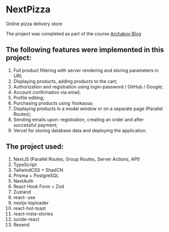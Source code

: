 # NextPizza
Online pizza delivery store

The project was completed as part of the course [Archakov Blog](https://www.youtube.com/watch?v=GUwizGbY4cc&t=129s)

## The following features were implemented in this project:
1. Full product filtering with server rendering and storing parameters in URI;
2. Displaying products, adding products to the cart;
3. Authorization and registration using login-password / GitHub / Google;
4. Account confirmation via email;
5. Profile editing;
6. Purchasing products using Yookassa;
7. Displaying products in a modal window or on a separate page (Parallel Routes);
8. Sending emails upon: registration, creating an order and after successful payment;
9. Vercel for storing database data and deploying the application.


## The project used: 
1. NextJS (Parallel Routes, Group Routes, Server Actions, API) 
2. TypeScript 
3. TailwindCSS + ShadCN 
4. Prisma + PostgreSQL 
5. NextAuth 
6. React Hook Form + Zod 
7. Zustand 
8. react- use 
9. nextjs-toploader 
10. react-hot-toast 
11. react-insta-stories 
12. lucide-react 
13. Resend


